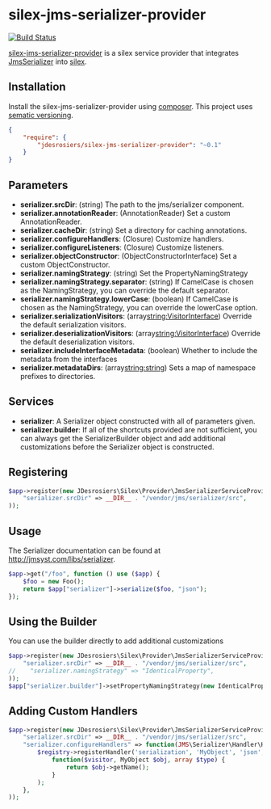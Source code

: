 silex-jms-serializer-provider
============================

[![Build Status](https://travis-ci.org/jdesrosiers/silex-jms-serializer-provider.png?branch=master)](https://travis-ci.org/jdesrosiers/silex-jms-serializer-provider)

[silex-jms-serializer-provider](https://github.com/jdesrosiers/silex-jms-serializer-provider) is a silex service provider
that integrates [JmsSerializer](https://github.com/schmittjoh/serializer) into [silex](https://github.com/fabpot/Silex).

Installation
------------
Install the silex-jms-serializer-provider using [composer](http://getcomposer.org/).  This project uses [sematic versioning](http://semver.org/).

```json
{
    "require": {
        "jdesrosiers/silex-jms-serializer-provider": "~0.1"
    }
}
```

Parameters
----------
* **serializer.srcDir**: (string) The path to the jms/serializer component.
* **serializer.annotationReader**: (AnnotationReader) Set a custom AnnotationReader.
* **serializer.cacheDir**: (string) Set a directory for caching annotations.
* **serializer.configureHandlers**: (Closure) Customize handlers.
* **serializer.configureListeners**: (Closure) Customize listeners.
* **serializer.objectConstructor**: (ObjectConstructorInterface) Set a custom ObjectConstructor.
* **serializer.namingStrategy**: (string) Set the PropertyNamingStrategy
* **serializer.namingStrategy.separator**: (string) If CamelCase is chosen as the NamingStrategy, you can override the default separator.
* **serializer.namingStrategy.lowerCase**: (boolean) If CamelCase is chosen as the NamingStrategy, you can override the lowerCase option.
* **serializer.serializationVisitors**: (array<string:VisitorInterface>) Override the default serialization visitors.
* **serializer.deserializationVisitors**: (array<string:VisitorInterface>) Override the default deserialization visitors.
* **serializer.includeInterfaceMetadata**: (boolean) Whether to include the metadata from the interfaces
* **serializer.metadataDirs**: (array<string:string>) Sets a map of namespace prefixes to directories.

Services
--------
* **serializer**: A Serializer object constructed with all of parameters given.
* **serializer.builder**: If all of the shortcuts provided are not sufficient, you can always get the SerializerBuilder
object and add additional customizations before the Serializer object is constructed.

Registering
-----------
```php
$app->register(new JDesrosiers\Silex\Provider\JmsSerializerServiceProvider(), array(
    "serializer.srcDir" => __DIR__ . "/vendor/jms/serializer/src",
));
```

Usage
-----
The Serializer documentation can be found at http://jmsyst.com/libs/serializer.

```php
$app->get("/foo", function () use ($app) {
    $foo = new Foo();
    return $app["serializer"]->serialize($foo, "json");
});
```

Using the Builder
-----------------
You can use the builder directly to add additional customizations

```php
$app->register(new JDesrosiers\Silex\Provider\JmsSerializerServiceProvider(), array(
    "serializer.srcDir" => __DIR__ . "/vendor/jms/serializer/src",
//    "serializer.namingStrategy" => "IdenticalProperty",
));
$app["serializer.builder"]->setPropertyNamingStrategy(new IdenticalPropertyNamingStrategy());
```

Adding Custom Handlers
----------------------
```php
$app->register(new JDesrosiers\Silex\Provider\JmsSerializerServiceProvider(), array(
    "serializer.srcDir" => __DIR__ . "/vendor/jms/serializer/src",
    "serializer.configureHandlers" => function(JMS\Serializer\Handler\HandlerRegistry $registry) {
        $registry->registerHandler('serialization', 'MyObject', 'json',
            function($visitor, MyObject $obj, array $type) {
                return $obj->getName();
            }
        );
    },
));
```
